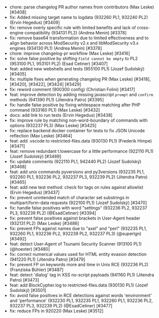 * chore: parse changelog PR author names from contributors (Max Leske) [#3408]
* fix: Added missing target name to logdata (932260 PL1, 932240 PL2) (Ervin Hegedus) [#3409]
* fix: remove overly specific rule with limited benefits and lack of cross-engine compatibility (934131 PL2) (Andrea Menin) [#3378]
* fix: remove base64 transformation due to limited effectiveness and to align behavior across ModSecurity v2.x and libModSecurity v3.x engines (934130 PL1) (Andrea Menin) [#3378]
* chore: improve changelog-pr workflow (Max Leske) [#3416]
* fix: solve false positive by shifting ``Field cannot be empty`` to PL2 (953100 PL1, 953101 PL2) (Esad Cetiner) [#3407]
* feat: added new webshells and tests (955100 PL1) (Jozef Sudolský) [#3405]
* fix: multiple fixes when generating changelog PR (Max Leske) [#3418], [#3420], [#3422], [#3424] [#3429]
* fix: reword comment (900300 config) (Christian Folini) [#3417]
* feat: improve detection by adding missing javascript `prompt` and `confirm` methods (941390 PL1) (Jitendra Patro) [#3395]
* fix: handle false positive by fixing whitespace matching after PHP command (933160 PL1) (Max Leske) [#3432]
* docs: add link to run tests (Ervin Hegedus) [#3438]
* fix: improve rule by matching non-word-boundary of commands with options (932237 PL3) (Max Leske) [#3425]
* fix: replace backend docker container for tests to fix JSON Unicode reflection (Max Leske) [#3464]
* feat: add .vscode to restricted-files.data (930130 PL1) (Frederik Himpe) [#3471]
* feat: remove redundant t:lowercase for a little performance (922110 PL1) (Jozef Sudolský) [#3469]
* fix: update comments (922110 PL1, 942440 PL2) (Jozef Sudolský) [#3468]
* feat: add unix commands pyversions and py3versions (932235 PL1, 932260 PL1, 932236 PL2, 932237 PL3, 932239 PL2) (Jitendra Patro) [#3465]
* feat: add new test method: check for tags on rules against allowlist (Ervin Hegedus) [#3437]
* fix: prevent unintended match of character set substrings in multipart/form-data requests (922100 PL1) (Jozef Sudolský) [#3470]
* fix: handle false positives with word "settings" (932236 PL2, 932237 PL3, 932239 PL2) (@EsadCetiner) [#3394]
* fix: prevent false positives against brackets in User-Agent header (932131 PL2) (Max Leske) [#3486]
* fix: prevent FPs against names due to "axel" and "perl" (932235 PL1, 932260 PL1, 932236 PL2, 932239 PL2, 932237 PL3) (@superlgn) [#3492]
* feat: detect User-Agent of Tsunami Security Scanner (913100 PL1) (@hoexter) [#3480]
* fix: correct numerical values used for HTML entity evasion detection (941220 PL1) (Jitendra Patro) [#3479]
* fix: prevent FP on keywords more and time in Unix RCE (932236 PL2) (Franziska Bühler) [#3487]
* feat: detect 'dialog' tag in XSS no-script payloads (941160 PL1) (Jitendra Patro) [#3473]
* feat: add BlockCypher.log to restricted-files.data (930130 PL1) (Jozef Sudolský) [#3501]
* fix: avoid false positives in RCE detections against words 'environment' and 'performance' (932230 PL1, 932235 PL1, 932260 PL1, 932236 PL2, 932237 PL3, 932239 PL2) (@EsadCetiner) [#3477]
* fix: reduce FPs in 920220 (Max Leske) [#3512]
